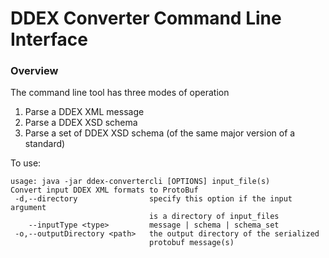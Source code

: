 # DDEX Converter Command Line Interface 
### Overview
The command line tool has three modes of operation
1. Parse a DDEX XML message
2. Parse a DDEX XSD schema
3. Parse a set of DDEX XSD schema (of the same major version of a standard)

To use:
```
usage: java -jar ddex-convertercli [OPTIONS] input_file(s)
Convert input DDEX XML formats to ProtoBuf
 -d,--directory                specify this option if the input argument
                               is a directory of input_files
    --inputType <type>         message | schema | schema_set
 -o,--outputDirectory <path>   the output directory of the serialized
                               protobuf message(s)
```

